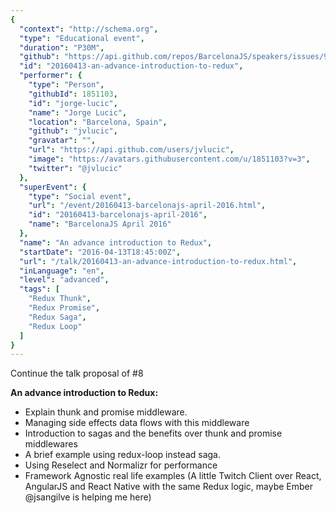 ```yaml
---
{
  "context": "http://schema.org",
  "type": "Educational event",
  "duration": "P30M",
  "github": "https://api.github.com/repos/BarcelonaJS/speakers/issues/9",
  "id": "20160413-an-advance-introduction-to-redux",
  "performer": {
    "type": "Person",
    "githubId": 1851103,
    "id": "jorge-lucic",
    "name": "Jorge Lucic",
    "location": "Barcelona, Spain",
    "github": "jvlucic",
    "gravatar": "",
    "url": "https://api.github.com/users/jvlucic",
    "image": "https://avatars.githubusercontent.com/u/1851103?v=3",
    "twitter": "@jvlucic"
  },
  "superEvent": {
    "type": "Social event",
    "url": "/event/20160413-barcelonajs-april-2016.html",
    "id": "20160413-barcelonajs-april-2016",
    "name": "BarcelonaJS April 2016"
  },
  "name": "An advance introduction to Redux",
  "startDate": "2016-04-13T18:45:00Z",
  "url": "/talk/20160413-an-advance-introduction-to-redux.html",
  "inLanguage": "en",
  "level": "advanced",
  "tags": [
    "Redux Thunk",
    "Redux Promise",
    "Redux Saga",
    "Redux Loop"
  ]
}
---
```



Continue the talk proposal of #8 

**An advance introduction to Redux:**

- Explain thunk and promise middleware.
- Managing side effects data flows with this middleware
- Introduction to sagas and the benefits over thunk and promise middlewares
- A brief example using redux-loop instead saga.
- Using Reselect and Normalizr for performance
- Framework Agnostic real life examples (A little Twitch Client over React, AngularJS and React Native with the same Redux logic, maybe Ember @jsangilve is helping me here) 
